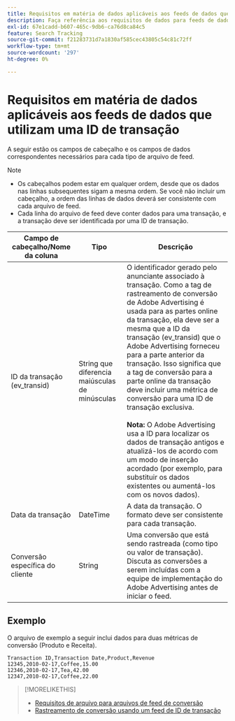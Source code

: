 ```yaml
---
title: Requisitos em matéria de dados aplicáveis aos feeds de dados que utilizam uma ID de transação
description: Faça referência aos requisitos de dados para feeds de dados usando uma ID de transação.
exl-id: 67e1cadd-b607-465c-9db6-ca76d8ca84c5
feature: Search Tracking
source-git-commit: f21283731d7a1830af585cec43805c54c81c72ff
workflow-type: tm+mt
source-wordcount: '297'
ht-degree: 0%

---
```


# Requisitos em matéria de dados aplicáveis aos feeds de dados que utilizam uma ID de transação

A seguir estão os campos de cabeçalho e os campos de dados correspondentes necessários para cada tipo de arquivo de feed.

>[!NOTE]
>* Os cabeçalhos podem estar em qualquer ordem, desde que os dados nas linhas subsequentes sigam a mesma ordem. Se você não incluir um cabeçalho, a ordem das linhas de dados deverá ser consistente com cada arquivo de feed.
>* Cada linha do arquivo de feed deve conter dados para uma transação, e a transação deve ser identificada por uma ID de transação.

| Campo de cabeçalho/Nome da coluna | Tipo | Descrição |
| ---- | ---- | ---- |
| ID da transação (ev_transid) | String que diferencia maiúsculas de minúsculas | O identificador gerado pelo anunciante associado à transação. Como a tag de rastreamento de conversão de Adobe Advertising é usada para as partes online da transação, ela deve ser a mesma que a ID da transação (ev_transid) que o Adobe Advertising forneceu para a parte anterior da transação. Isso significa que a tag de conversão para a parte online da transação deve incluir uma métrica de conversão para uma ID de transação exclusiva.<br><br>**Nota:** O Adobe Advertising usa a ID para localizar os dados de transação antigos e atualizá-los de acordo com um modo de inserção acordado (por exemplo, para substituir os dados existentes ou aumentá-los com os novos dados). |
| Data da transação | DateTime | A data da transação. O formato deve ser consistente para cada transação. |
| Conversão específica do cliente | String | Uma conversão que está sendo rastreada (como tipo ou valor de transação). Discuta as conversões a serem incluídas com a equipe de implementação do Adobe Advertising antes de iniciar o feed. |

## Exemplo

O arquivo de exemplo a seguir inclui dados para duas métricas de conversão (Produto e Receita).

```
Transaction ID,Transaction Date,Product,Revenue
12345,2010-02-17,Coffee,15.00
12346,2010-02-17,Tea,42.00
12347,2010-02-17,Coffee,22.00
```

>[!MORELIKETHIS]
>
>* [Requisitos de arquivo para arquivos de feed de conversão](feed-file-requirements.md)
>* [Rastreamento de conversão usando um feed de ID de transação](/help/search-social-commerce/tracking/feed-transaction-id.md)

